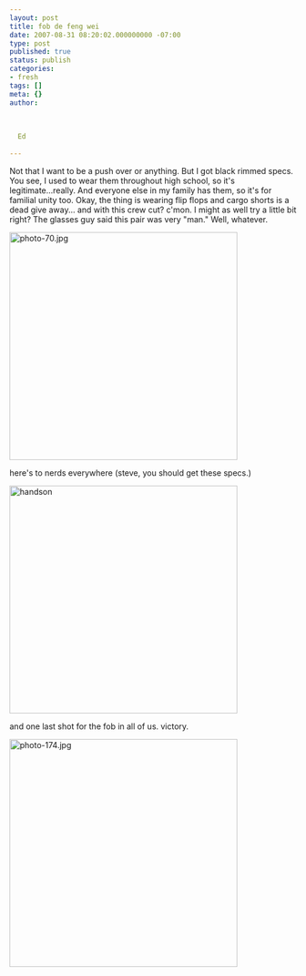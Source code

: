 ```yaml
---
layout: post
title: fob de feng wei
date: 2007-08-31 08:20:02.000000000 -07:00
type: post
published: true
status: publish
categories:
- fresh
tags: []
meta: {}
author:
  
  
  
  Ed
  
---
```

<p>Not that I want to be a push over or anything.  But I got black rimmed specs.  You see, I used to wear them throughout high school, so it's legitimate...really.  And everyone else in my family has them, so it's for familial unity too.  Okay, the thing is wearing flip flops and cargo shorts is a dead give away... and with this crew cut? c'mon.  I might as well try a little bit right?  The glasses guy said this pair was very "man."  Well, whatever.</p>
<p><a href="http://edchao.files.wordpress.com/2007/08/photo-70.jpg" title="photo-70.jpg"><img src="{{ site.baseurl }}/assets/photo-70.jpg" alt="photo-70.jpg" width="400" /></a></p>
<p>here's to nerds everywhere (steve, you should get these specs.)</p>
<p><a href="http://edchao.files.wordpress.com/2007/08/photo-77.jpg" title="handson"><img src="{{ site.baseurl }}/assets/photo-77.jpg" alt="handson" width="400" /></a></p>
<p>and one last shot for the fob in all of us.  victory.</p>
<p><a href="http://edchao.files.wordpress.com/2007/08/photo-174.jpg" title="photo-174.jpg"><img src="{{ site.baseurl }}/assets/photo-174.jpg" alt="photo-174.jpg" width="400" /></a></p>
